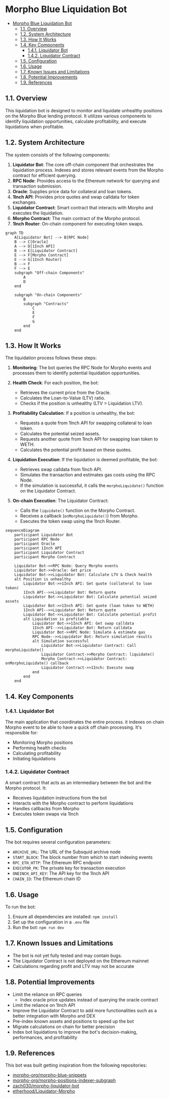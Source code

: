 # Morpho Blue Liquidation Bot

- [Morpho Blue Liquidation Bot](#morpho-blue-liquidation-bot)
  - [1.1. Overview](#11-overview)
  - [1.2. System Architecture](#12-system-architecture)
  - [1.3. How It Works](#13-how-it-works)
  - [1.4. Key Components](#14-key-components)
    - [1.4.1. Liquidator Bot](#141-liquidator-bot)
    - [1.4.2. Liquidator Contract](#142-liquidator-contract)
  - [1.5. Configuration](#15-configuration)
  - [1.6. Usage](#16-usage)
  - [1.7. Known Issues and Limitations](#17-known-issues-and-limitations)
  - [1.8. Potential Improvements](#18-potential-improvements)
  - [1.9. References](#19-references)

## 1.1. Overview

This liquidation bot is designed to monitor and liquidate unhealthy positions on the Morpho Blue lending protocol. It utilizes various components to identify liquidation opportunities, calculate profitability, and execute liquidations when profitable.

## 1.2. System Architecture

The system consists of the following components:

1. **Liquidator Bot**: The core off-chain component that orchestrates the liquidation process. Indexes and stores relevant events from the Morpho contract for efficient querying.
2. **RPC Node**: Provides access to the Ethereum network for querying and transaction submission.
3. **Oracle**: Supplies price data for collateral and loan tokens.
4. **1Inch API**: Provides price quotes and swap calldata for token exchanges.
5. **Liquidator Contract**: Smart contract that interacts with Morpho and executes the liquidation.
6. **Morpho Contract**: The main contract of the Morpho protocol.
7. **1Inch Router**: On-chain component for executing token swaps.

```mermaid
graph TD
    A[Liquidator Bot] --> B[RPC Node]
    B --> C[Oracle]
    A --> D[1Inch API]
    B --> E[Liquidator Contract]
    E --> F[Morpho Contract]
    E --> G[1Inch Router]
    B --> F
    F --> E
    subgraph "Off-chain Components"
        A
        D
    end

    subgraph "On-chain Components"
        B
        subgraph "Contracts"
            C
            E
            F
            G
        end
    end
```

## 1.3. How It Works

The liquidation process follows these steps:

1. **Monitoring**: The bot queries the RPC Node for Morpho events and processes them to identify potential liquidation opportunities.

2. **Health Check**: For each position, the bot:

   - Retrieves the current price from the Oracle.
   - Calculates the Loan-to-Value (LTV) ratio.
   - Checks if the position is unhealthy (LTV > Liquidation LTV).

3. **Profitability Calculation**: If a position is unhealthy, the bot:

   - Requests a quote from 1Inch API for swapping collateral to loan token.
   - Calculates the potential seized assets.
   - Requests another quote from 1Inch API for swapping loan token to WETH.
   - Calculates the potential profit based on these quotes.

4. **Liquidation Execution**: If the liquidation is deemed profitable, the bot:

   - Retrieves swap calldata from 1Inch API.
   - Simulates the transaction and estimates gas costs using the RPC Node.
   - If the simulation is successful, it calls the `morphoLiquidate()` function on the Liquidator Contract.

5. **On-chain Execution**: The Liquidator Contract:
   - Calls the `liquidate()` function on the Morpho Contract.
   - Receives a callback (`onMorphoLiquidate()`) from Morpho.
   - Executes the token swap using the 1Inch Router.

```mermaid
sequenceDiagram
    participant Liquidator Bot
    participant RPC Node
    participant Oracle
    participant 1Inch API
    participant Liquidator Contract
    participant Morpho Contract

    Liquidator Bot->>RPC Node: Query Morpho events
    Liquidator Bot->>Oracle: Get price
    Liquidator Bot->>Liquidator Bot: Calculate LTV & Check health
    alt Position is unhealthy
        Liquidator Bot->>1Inch API: Get quote (collateral to loan token)
        1Inch API-->>Liquidator Bot: Return quote
        Liquidator Bot->>Liquidator Bot: Calculate potential seized assets
        Liquidator Bot->>1Inch API: Get quote (loan token to WETH)
        1Inch API-->>Liquidator Bot: Return quote
        Liquidator Bot->>Liquidator Bot: Calculate potential profit
        alt Liquidation is profitable
            Liquidator Bot->>1Inch API: Get swap calldata
            1Inch API-->>Liquidator Bot: Return calldata
            Liquidator Bot->>RPC Node: Simulate & estimate gas
            RPC Node-->>Liquidator Bot: Return simulation results
            alt Simulation successful
                Liquidator Bot->>Liquidator Contract: Call morphoLiquidate()
                Liquidator Contract->>Morpho Contract: liquidate()
                Morpho Contract->>Liquidator Contract: onMorphoLiquidate() callback
                Liquidator Contract->>1Inch: Execute swap
            end
        end
    end
```

## 1.4. Key Components

### 1.4.1. Liquidator Bot

The main application that coordinates the entire process. it indexes on chain Morpho event to be able to have a quick off chain processing. It's responsible for:

- Monitoring Morpho positions
- Performing health checks
- Calculating profitability
- Initiating liquidations

### 1.4.2. Liquidator Contract

A smart contract that acts as an intermediary between the bot and the Morpho protocol. It:

- Receives liquidation instructions from the bot
- Interacts with the Morpho contract to perform liquidations
- Handles callbacks from Morpho
- Executes token swaps via 1Inch

## 1.5. Configuration

The bot requires several configuration parameters:

- `ARCHIVE_URL`: The URL of the Subsquid archive node
- `START_BLOCK`: The block number from which to start indexing events
- `RPC_ETH_HTTP`: The Ethereum RPC endpoint
- `EXECUTOR_PK`: The private key for transaction execution
- `ONEINCH_API_KEY`: The API key for the 1Inch API
- `CHAIN_ID`: The Ethereum chain ID

## 1.6. Usage

To run the bot:

1. Ensure all dependencies are installed: `npm install`
2. Set up the configuration in a `.env` file
3. Run the bot: `npm run dev`

## 1.7. Known Issues and Limitations

- The bot is not yet fully tested and may contain bugs.
- The Liquidator Contract is not deployed on the Ethereum mainnet
- Calculations regarding profit and LTV may not be accurate

## 1.8. Potential Improvements

- Limit the reliance on RPC queries
  - Index oracle price updates instead of querying the oracle contract
- Limit the reliance on 1Inch API
- Improve the Liquidator Contract to add more functionalities such as a better integration with Morpho and DEX
- Pre-index known assets and positions to speed up the bot
- Migrate calculations on chain for better precision
- Index bot liquidations to improve the bot's decision-making, performances, and profitability

## 1.9. References

This bot was built getting inspiration from the following repositories:

- [morpho-org/morpho-blue-snippets](https://github.com/morpho-org/morpho-blue-snippets/blob/main/src/morpho-blue/LiquidationSnippets.sol)
- [morpho-org/morpho-positions-indexer-subgraph](https://github.com/morpho-org/morpho-positions-indexer-subgraph/blob/main/src/morpho.ts)
- [zach030/morpho-liquidator-bot](https://github.com/zach030/morpho-liquidator-bot/tree/master)
- [etherhood/Liquidator-Morpho](https://github.com/etherhood/Liquidator-Morpho/tree/master)
